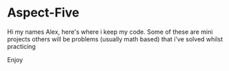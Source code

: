 # Aspect-Five

Hi my names Alex, here's where i keep my code. Some of these are mini projects others will be problems (usually math based) that i've solved whilst practicing

Enjoy
